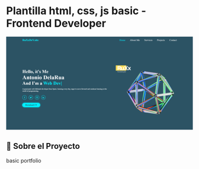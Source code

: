 # Plantilla html, css, js basic - Frontend Developer

![Vista previa de la plantilla](./img/dev.png)

## 🚀 Sobre el Proyecto


basic portfolio


